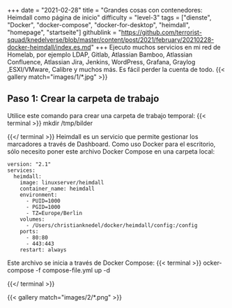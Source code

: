 +++
date = "2021-02-28"
title = "Grandes cosas con contenedores: Heimdall como página de inicio"
difficulty = "level-3"
tags = ["dienste", "Docker", "docker-compose", "docker-for-desktop", "heimdall", "homepage", "startseite"]
githublink = "https://github.com/terrorist-squad/knedelverse/blob/master/content/post/2021/february/20210228-docker-heimdall/index.es.md"
+++
Ejecuto muchos servicios en mi red de Homelab, por ejemplo LDAP, Gitlab, Atlassian Bamboo, Atlassian Confluence, Atlassian Jira, Jenkins, WordPress, Grafana, Graylog ,ESXI/VMware, Calibre y muchos más. Es fácil perder la cuenta de todo.
{{< gallery match="images/1/*.jpg" >}}

## Paso 1: Crear la carpeta de trabajo
Utilice este comando para crear una carpeta de trabajo temporal:
{{< terminal >}}
mkdir /tmp/bilder

{{</ terminal >}}
Heimdall es un servicio que permite gestionar los marcadores a través de Dashboard. Como uso Docker para el escritorio, sólo necesito poner este archivo Docker Compose en una carpeta local:
```
version: "2.1"
services:
  heimdall:
    image: linuxserver/heimdall
    container_name: heimdall
    environment:
      - PUID=1000
      - PGID=1000
      - TZ=Europe/Berlin
    volumes:
      - /Users/christianknedel/docker/heimdall/config:/config
    ports:
      - 80:80
      - 443:443
    restart: always

```
Este archivo se inicia a través de Docker Compose:
{{< terminal >}}
ocker-compose -f compose-file.yml up -d

{{</ terminal >}}

{{< gallery match="images/2/*.png" >}}

